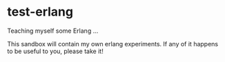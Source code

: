 test-erlang
===========

Teaching myself some Erlang ...

This sandbox will contain my own erlang experiments. If any of it happens to be useful to you, please take it!
